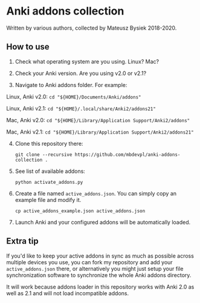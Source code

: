 # Anki addons collection

Written by various authors, collected by Mateusz Bysiek 2018-2020.


## How to use

1. Check what operating system are you using. Linux? Mac?

2. Check your Anki version. Are you using v2.0 or v2.1?

3. Navigate to Anki addons folder. For example:

  Linux, Anki v2.0: ```cd "${HOME}/Documents/Anki/addons"```

  Linux, Anki v2.1: ```cd "${HOME}/.local/share/Anki2/addons21"```

  Mac, Anki v2.0: ```cd "${HOME}/Library/Application Support/Anki2/addons"```

  Mac, Anki v2.1: ```cd "${HOME}/Library/Application Support/Anki2/addons21"```

4. Clone this repository there:

    ```
    git clone --recursive https://github.com/mbdevpl/anki-addons-collection .
    ```

5. See list of available addons:

    ```
    python activate_addons.py
    ```

6. Create a file named `active_addons.json`. You can simply copy an example file and modify it.

    ```
    cp active_addons_example.json active_addons.json
    ```

7. Launch Anki and your configured addons will be automatically loaded.


## Extra tip

If you'd like to keep your active addons in sync as much as possible across multiple devices you use,
you can fork my repository and add your `active_addons.json` there,
or alternatively you might just setup your file synchronization software to synchronize
the whole Anki addons directory.

It will work because addons loader in this repository works with Anki 2.0 as well as 2.1
and will not load incompatible addons.
